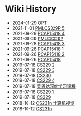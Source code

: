 # Wiki History

- 2024-01-29        [OPT](/0021_OPT)
- 2021-11-01        [PMLCS329P 5](/0008_PMLCS329P_5)
- 2021-09-29        [PCAP15418 4](/0007_PCAP15418_4)
- 2021-09-29        [PMLCS329P](/0017_PMLCS329P)
- 2021-09-28        [PCAP15418 3](/0005_PCAP15418_3)
- 2021-09-26        [PCAP15418 1](/0003_PCAP15418_1)
- 2021-09-26        [PCAP15418 2](/0004_PCAP15418_2)
- 2021-09-26        [PCAP15418](/0002_PCAP15418)
- 2019-07-18        [CS229 2](/0013_CS229_2)
- 2019-07-18        [CS229 3](/0014_CS229_3)
- 2019-07-18        [CS230](/0011_CS230)
- 2019-07-18        [CS229 4](/0015_CS229_4)
- 2019-07-18        [吴恩达深度学习课程](/0011_吴恩达深度学习课程)
- 2019-07-18        [CS229 1](/0012_CS229_1)
- 2019-07-18        [CS229](/0010_CS229)
- 2018-10-12        [CS231n 计算机视觉](/0016_CS231n_计算机视觉)
- 2018-10-12        [CS231n](/0016_CS231n)
